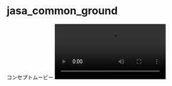 # jasa_common_ground

コンセプトムービー
<video controls>
  <source src="https://y-kunii.github.io/jasa_common_ground/FACTORYTL_2025-03-02_HD.mp4?raw=true" type="video/mp4">
  Your browser does not support the video tag.
</video>
